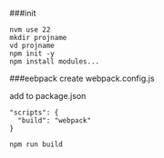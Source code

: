 ###init
```
nvm use 22
mkdir projname
vd projname
npm init -y
npm install modules...
```
###eebpack
create webpack.config.js

add to package.json
```
"scripts": {
  "build": "webpack"
}
```

```
npm run build
```